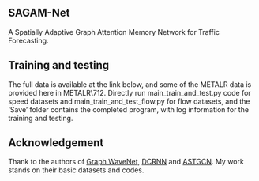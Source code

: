 ## SAGAM-Net
A Spatially Adaptive Graph Attention Memory Network for Traffic Forecasting.

## Training and testing
The full data is available at the link below, and some of the METALR data is provided here in METALR\\712. Directly run main_train_and_test.py code for speed datasets and main_train_and_test_flow.py for flow datasets, and the ‘Save’ folder contains the completed program, with log information for the training and testing.

## Acknowledgement
Thank to the authors of [Graph WaveNet](https://github.com/nnzhan/Graph-WaveNet), [DCRNN](https://github.com/liyaguang/DCRNN) and [ASTGCN](https://github.com/Davidham3/ASTGCN/).
My work stands on their basic datasets and codes.


